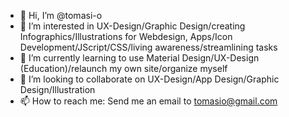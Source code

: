 - 👋 Hi, I’m @tomasi-o
- 👀 I’m interested in UX-Design/Graphic Design/creating Infographics/Illustrations for Webdesign, Apps/Icon Development/JScript/CSS/living awareness/streamlining tasks
- 🌱 I’m currently learning to use Material Design/UX-Design (Education)/relaunch my own site/organize myself
- 💞️ I’m looking to collaborate on UX-Design/App Design/Graphic Design/Illustration
- 📫 How to reach me: Send me an email to tomasio@gmail.com

<!---
tomasi-o/tomasi-o is a ✨ special ✨ repository because its `README.md` (this file) appears on your GitHub profile.
You can click the Preview link to take a look at your changes.
--->
